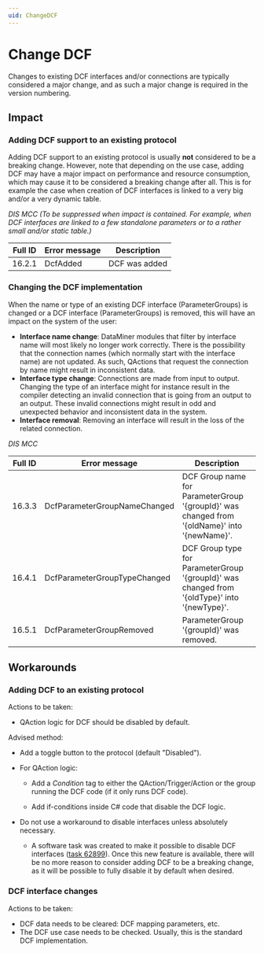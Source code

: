 ```yaml
---
uid: ChangeDCF
---
```


# Change DCF

Changes to existing DCF interfaces and/or connections are typically considered a major change, and as such a major change is required in the version numbering.

## Impact

### Adding DCF support to an existing protocol

Adding DCF support to an existing protocol is usually **not** considered to be a breaking change. However, note that depending on the use case, adding DCF may have a major impact on performance and resource consumption, which may cause it to be considered a breaking change after all. This is for example the case when creation of DCF interfaces is linked to a very big and/or a very dynamic table.

*DIS MCC (To be suppressed when impact is contained. For example, when DCF interfaces are linked to a few standalone parameters or to a rather small and/or static table.)*

| Full ID | Error message | Description   |
|---------|---------------|---------------|
| 16.2.1  | DcfAdded      | DCF was added |

### Changing the DCF implementation

When the name or type of an existing DCF interface (ParameterGroups) is changed or a DCF interface (ParameterGroups) is removed, this will have an impact on the system of the user:

- **Interface name change**: DataMiner modules that filter by interface name will most likely no longer work correctly. There is the possibility that the connection names (which normally start with the interface name) are not updated. As such, QActions that request the connection by name might result in inconsistent data.
- **Interface type change**: Connections are made from input to output. Changing the type of an interface might for instance result in the compiler detecting an invalid connection that is going from an output to an output. These invalid connections might result in odd and unexpected behavior and inconsistent data in the system.
- **Interface removal**: Removing an interface will result in the loss of the related connection.

*DIS MCC*

| Full ID | Error message                | Description                                                                                  |
|---------|------------------------------|----------------------------------------------------------------------------------------------|
| 16.3.3  | DcfParameterGroupNameChanged | DCF Group name for ParameterGroup '{groupId}' was changed from '{oldName}' into '{newName}'. |
| 16.4.1  | DcfParameterGroupTypeChanged | DCF Group type for ParameterGroup '{groupId}' was changed from '{oldType}' into '{newType}'. |
| 16.5.1  | DcfParameterGroupRemoved     | ParameterGroup '{groupId}' was removed.                                                      |

## Workarounds

### Adding DCF to an existing protocol

Actions to be taken:

- QAction logic for DCF should be disabled by default.

Advised method:

- Add a toggle button to the protocol (default "Disabled").

- For QAction logic:

  - Add a *Condition* tag to either the QAction/Trigger/Action or the group running the DCF code (if it only runs DCF code).

  - Add if-conditions inside C# code that disable the DCF logic.

- Do not use a workaround to disable interfaces unless absolutely necessary.

  - A software task was created to make it possible to disable DCF interfaces ([task 62899](https://collaboration.dataminer.services/task/62899)). Once this new feature is available, there will be no more reason to consider adding DCF to be a breaking change, as it will be possible to fully disable it by default when desired.

### DCF interface changes

Actions to be taken:

- DCF data needs to be cleared: DCF mapping parameters, etc.
- The DCF use case needs to be checked. Usually, this is the standard DCF implementation.

